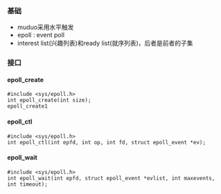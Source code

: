 ### 基础
- muduo采用水平触发
- epoll : event poll
- interest list(兴趣列表)和ready list(就序列表)，后者是前者的子集
### 接口
#### epoll_create
```
#include <sys/epoll.h>
int epoll_create(int size);
epoll_create1
```

#### epoll_ctl
```
#include <sys/epoll.h>
int epoll_ctl(int epfd, int op, int fd, struct epoll_event *ev);
```

#### epoll_wait
```
#include <sys/epoll.h>
int epoll_wait(int epfd, struct epoll_event *evlist, int maxevents, int timeout);
```